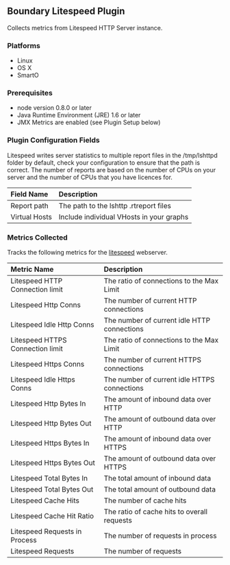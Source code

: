 Boundary Litespeed Plugin
-------------------------

Collects metrics from Litespeed HTTP Server instance.

### Platforms
- Linux
- OS X
- SmartO

### Prerequisites
- node version 0.8.0 or later
- Java Runtime Environment (JRE) 1.6 or later
- JMX Metrics are enabled (see Plugin Setup below)

### Plugin Configuration Fields

Litespeed writes server statistics to multiple report files in the /tmp/lshttpd folder by default, check your configuration to ensure that the path is correct.  The number of reports are based on the number of CPUs on your server and the number of CPUs that you have licences for.

|Field Name   |Description                             |
|:------------|:---------------------------------------|
|Report path  |The path to the lshttp .rtreport files  |
|Virtual Hosts|Include individual VHosts in your graphs|


### Metrics Collected

Tracks the following metrics for the [litespeed](http://www.litespeedtech.com/) webserver.

|Metric Name                     |Description                                 |
|:-------------------------------|:-------------------------------------------|
|Litespeed HTTP Connection limit |The ratio of connections to the Max Limit   |
|Litespeed Http Conns            |The number of current HTTP connections      |
|Litespeed Idle Http Conns       |The number of current idle HTTP connections |
|Litespeed HTTPS Connection limit|The ratio of connections to the Max Limit   |
|Litespeed Https Conns           |The number of current HTTPS connections     |
|Litespeed Idle Https Conns      |The number of current idle HTTPS connections|
|Litespeed Http Bytes In         |The amount of inbound data over HTTP        |
|Litespeed Http Bytes Out        |The amount of outbound data over HTTP       |
|Litespeed Https Bytes In        |The amount of inbound data over HTTPS       |
|Litespeed Https Bytes Out       |The amount of outbound data over HTTPS      |
|Litespeed Total Bytes In        |The total amount of inbound data            |
|Litespeed Total Bytes Out       |The total amount of outbound data           |
|Litespeed Cache Hits            |The number of cache hits                    |
|Litespeed Cache Hit Ratio       |The ratio of cache hits to overall requests |
|Litespeed Requests in Process   |The number of requests in process           |
|Litespeed Requests              |The number of requests                      |

